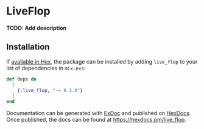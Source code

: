 # LiveFlop

**TODO: Add description**

## Installation

If [available in Hex](https://hex.pm/docs/publish), the package can be installed
by adding `live_flop` to your list of dependencies in `mix.exs`:

```elixir
def deps do
  [
    {:live_flop, "~> 0.1.0"}
  ]
end
```

Documentation can be generated with [ExDoc](https://github.com/elixir-lang/ex_doc)
and published on [HexDocs](https://hexdocs.pm). Once published, the docs can
be found at <https://hexdocs.pm/live_flop>.

